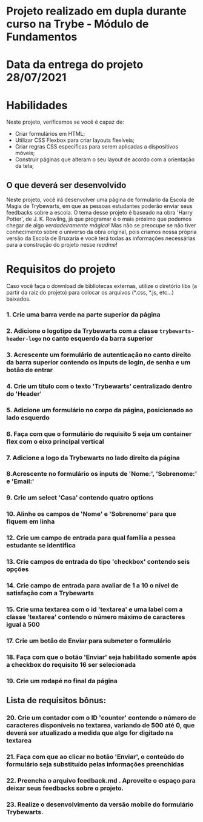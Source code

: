 # Projeto realizado em dupla durante curso na Trybe - Módulo de Fundamentos
# Data da entrega do projeto 28/07/2021

# Habilidades
Neste projeto, verificamos se você é capaz de:
  * Criar formulários em HTML;
  * Utilizar CSS Flexbox para criar layouts flexíveis;
  * Criar regras CSS específicas para serem aplicadas a dispositivos móveis;
  * Construir páginas que alteram o seu layout de acordo com a orientação da tela;
## O que deverá ser desenvolvido
Neste projeto, você irá desenvolver uma página de formulário da Escola de Magia de Trybewarts, em que as pessoas estudantes poderão enviar seus feedbacks sobre a escola. O tema desse projeto é baseado na obra 'Harry Potter', de J. K. Rowling, já que programar é o mais próximo que podemos chegar de algo *verdadeiramente mágico*! Mas não se preocupe se não tiver conhecimento sobre o universo da obra original, pois criamos nossa própria versão da Escola de Bruxaria e você terá todas as informações necessárias para a construção do projeto nesse _readme_!
# Requisitos do projeto
Caso você faça o download de bibliotecas externas, utilize o diretório libs (a partir da raiz do projeto) para colocar os arquivos (*.css, *.js, etc...) baixados.
### 1. Crie uma barra verde na parte superior da página
### 2. Adicione o logotipo da Trybewarts com a classe `trybewarts-header-logo` no canto esquerdo da barra superior
### 3. Acrescente um formulário de autenticação no canto direito da barra superior contendo os inputs de login, de senha e um botão de entrar
### 4. Crie um título com o texto 'Trybewarts' centralizado dentro do 'Header'
### 5. Adicione um formulário no corpo da página, posicionado ao lado esquerdo
### 6. Faça com que o formulário do requisito 5 seja um container flex com o eixo principal vertical
### 7. Adicione a logo da Trybewarts no lado direito da página
### 8.Acrescente no formulário os inputs de 'Nome:', 'Sobrenome:' e 'Email:'
### 9. Crie um select 'Casa' contendo quatro options
### 10. Alinhe os campos de 'Nome' e 'Sobrenome' para que fiquem em linha
### 12. Crie um campo de entrada para qual família a pessoa estudante se identifica
### 13. Crie campos de entrada do tipo 'checkbox' contendo seis opções
### 14. Crie campo de entrada para avaliar de 1 a 10 o nível de satisfação com a Trybewarts
### 15. Crie uma textarea com o id 'textarea' e uma label com a classe 'textarea' contendo o número máximo de caracteres igual à 500
### 17. Crie um botão de Enviar para submeter o formulário
### 18. Faça com que o botão 'Enviar' seja habilitado somente após a checkbox do requisito 16 ser selecionada
### 19. Crie um rodapé no final da página
## Lista de requisitos bônus:
### 20. Crie um contador com o ID 'counter' contendo o número de caracteres disponíveis no textarea, variando de 500 até 0, que deverá ser atualizado a medida que algo for digitado na textarea
### 21. Faça com que ao clicar no botão 'Enviar', o conteúdo do formulário seja substituído pelas informações preenchidas
### 22. Preencha o arquivo feedback.md . Aproveite o espaço para deixar seus feedbacks sobre o projeto.
### 23. Realize o desenvolvimento da versão mobile do formulário Trybewarts.
